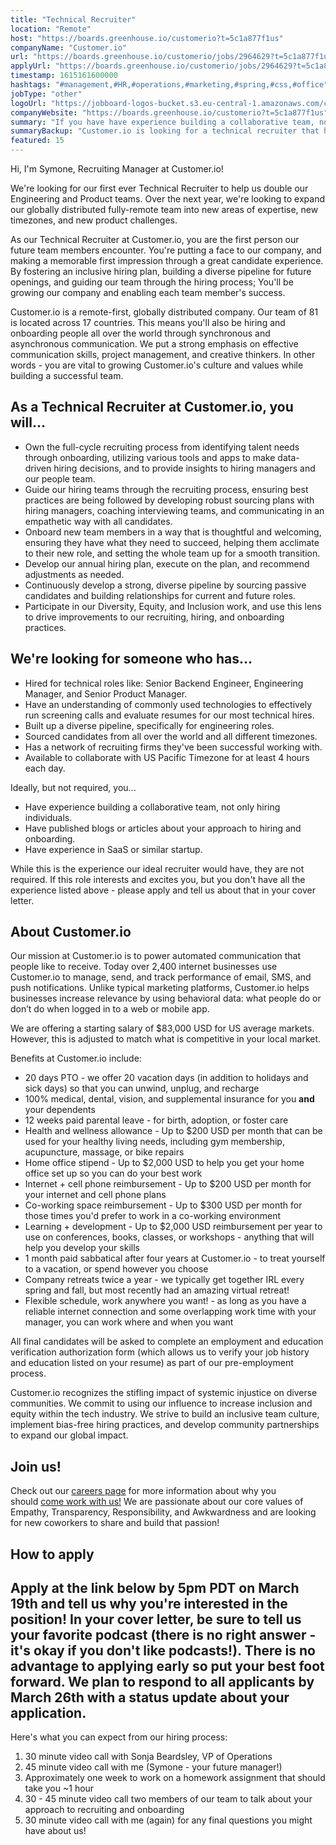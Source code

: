 ```yaml
---
title: "Technical Recruiter"
location: "Remote"
host: "https://boards.greenhouse.io/customerio?t=5c1a877f1us"
companyName: "Customer.io"
url: "https://boards.greenhouse.io/customerio/jobs/2964629?t=5c1a877f1us"
applyUrl: "https://boards.greenhouse.io/customerio/jobs/2964629?t=5c1a877f1us#app"
timestamp: 1615161600000
hashtags: "#management,#HR,#operations,#marketing,#spring,#css,#office"
jobType: "other"
logoUrl: "https://jobboard-logos-bucket.s3.eu-central-1.amazonaws.com/customer-io"
companyWebsite: "https://boards.greenhouse.io/customerio?t=5c1a877f1us"
summary: "If you have have experience building a collaborative team, not only hiring individuals, Customer.io is looking for someone with your skillset."
summaryBackup: "Customer.io is looking for a technical recruiter that has experience in: #management, #marketing, #spring."
featured: 15
---
```


Hi, I'm Symone, Recruiting Manager at Customer.io!

We're looking for our first ever Technical Recruiter to help us double our Engineering and Product teams. Over the next year, we're looking to expand our globally distributed fully-remote team into new areas of expertise, new timezones, and new product challenges.

As our Technical Recruiter at Customer.io, you are the first person our future team members encounter. You're putting a face to our company, and making a memorable first impression through a great candidate experience. By fostering an inclusive hiring plan, building a diverse pipeline for future openings, and guiding our team through the hiring process; You'll be growing our company and enabling each team member's success.

Customer.io is a remote-first, globally distributed company. Our team of 81 is located across 17 countries. This means you'll also be hiring and onboarding people all over the world through synchronous and asynchronous communication. We put a strong emphasis on effective communication skills, project management, and creative thinkers. In other words - you are vital to growing Customer.io's culture and values while building a successful team.

## As a Technical Recruiter at Customer.io, you will...

*   Own the full-cycle recruiting process from identifying talent needs through onboarding, utilizing various tools and apps to make data-driven hiring decisions, and to provide insights to hiring managers and our people team.
*   Guide our hiring teams through the recruiting process, ensuring best practices are being followed by developing robust sourcing plans with hiring managers, coaching interviewing teams, and communicating in an empathetic way with all candidates.
*   Onboard new team members in a way that is thoughtful and welcoming, ensuring they have what they need to succeed, helping them acclimate to their new role, and setting the whole team up for a smooth transition.
*   Develop our annual hiring plan, execute on the plan, and recommend adjustments as needed.
*   Continuously develop a strong, diverse pipeline by sourcing passive candidates and building relationships for current and future roles.
*   Participate in our Diversity, Equity, and Inclusion work, and use this lens to drive improvements to our recruiting, hiring, and onboarding practices.

## We're looking for someone who has...

*   Hired for technical roles like: Senior Backend Engineer, Engineering Manager, and Senior Product Manager.
*   Have an understanding of commonly used technologies to effectively run screening calls and evaluate resumes for our most technical hires.
*   Built up a diverse pipeline, specifically for engineering roles.
*   Sourced candidates from all over the world and all different timezones.
*   Has a network of recruiting firms they've been successful working with.
*   Available to collaborate with US Pacific Timezone for at least 4 hours each day.

Ideally, but not required, you...

*   Have experience building a collaborative team, not only hiring individuals.
*   Have published blogs or articles about your approach to hiring and onboarding.
*   Have experience in SaaS or similar startup.

While this is the experience our ideal recruiter would have, they are not required. If this role interests and excites you, but you don't have all the experience listed above - please apply and tell us about that in your cover letter.

## About Customer.io

Our mission at Customer.io is to power automated communication that people like to receive. Today over 2,400 internet businesses use Customer.io to manage, send, and track performance of email, SMS, and push notifications. Unlike typical marketing platforms, Customer.io helps businesses increase relevance by using behavioral data: what people do or don’t do when logged in to a web or mobile app.

We are offering a starting salary of $83,000 USD for US average markets. However, this is adjusted to match what is competitive in your local market.

Benefits at Customer.io include:

*   20 days PTO - we offer 20 vacation days (in addition to holidays and sick days) so that you can unwind, unplug, and recharge
*   100% medical, dental, vision, and supplemental insurance for you **and** your dependents
*   12 weeks paid parental leave - for birth, adoption, or foster care
*   Health and wellness allowance - Up to $200 USD per month that can be used for your healthy living needs, including gym membership, acupuncture, massage, or bike repairs
*   Home office stipend - Up to $2,000 USD to help you get your home office set up so you can do your best work
*   Internet + cell phone reimbursement - Up to $200 USD per month for your internet and cell phone plans
*   Co-working space reimbursement - Up to $300 USD per month for those times you'd prefer to work in a co-working environment
*   Learning + development - Up to $2,000 USD reimbursement per year to use on conferences, books, classes, or workshops - anything that will help you develop your skills
*   1 month paid sabbatical after four years at Customer.io - to treat yourself to a vacation, or spend however you choose
*   Company retreats twice a year - we typically get together IRL every spring and fall, but most recently had an amazing virtual retreat!
*   Flexible schedule, work anywhere you want! - as long as you have a reliable internet connection and some overlapping work time with your manager, you can work where and when you want

All final candidates will be asked to complete an employment and education verification authorization form (which allows us to verify your job history and education listed on your resume) as part of our pre-employment process.

Customer.io recognizes the stifling impact of systemic injustice on diverse communities. We commit to using our influence to increase inclusion and equity within the tech industry. We strive to build an inclusive team culture, implement bias-free hiring practices, and develop community partnerships to expand our global impact.

## Join us!

Check out our [careers page](https://customer.io/careers/) for more information about why you should [come work with us!](https://customer.io/about/) We are passionate about our core values of Empathy, Transparency, Responsibility, and Awkwardness and are looking for new coworkers to share and build that passion!

## How to apply

## Apply at the link below by 5pm PDT on March 19th and tell us why you're interested in the position! **In your cover letter, be sure to tell us your favorite podcast (there is no right answer - it's okay if you don't like podcasts!)**. There is no advantage to applying early so put your best foot forward. We plan to respond to all applicants by March 26th with a status update about your application.

Here's what you can expect from our hiring process:

1.  30 minute video call with Sonja Beardsley, VP of Operations
2.  45 minute video call with me (Symone - your future manager!)
3.  Approximately one week to work on a homework assignment that should take you ~1 hour
4.  30 - 45 minute video call two members of our team to talk about your approach to recruiting and onboarding
5.  30 minute video call with me (again) for any final questions you might have about us!
